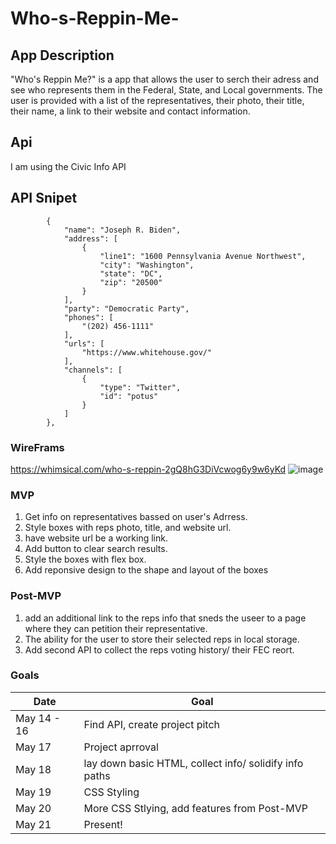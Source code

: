 # Who-s-Reppin-Me-

## App Description 
"Who's Reppin Me?" is a app that allows the user to serch their adress and see who represents them in the Federal, State, and Local governments. The user is provided with a list of the representatives, their photo, their title, their name, a link to their website and contact information. 
## Api 
I am using the Civic Info API 
## API Snipet 
```"officials": [
        {
            "name": "Joseph R. Biden",
            "address": [
                {
                    "line1": "1600 Pennsylvania Avenue Northwest",
                    "city": "Washington",
                    "state": "DC",
                    "zip": "20500"
                }
            ],
            "party": "Democratic Party",
            "phones": [
                "(202) 456-1111"
            ],
            "urls": [
                "https://www.whitehouse.gov/"
            ],
            "channels": [
                {
                    "type": "Twitter",
                    "id": "potus"
                }
            ]
        },
```
### WireFrams
https://whimsical.com/who-s-reppin-2gQ8hG3DiVcwog6y9w6yKd
![image](https://user-images.githubusercontent.com/69879139/118327555-ba33fb00-b4d3-11eb-8a74-dd402ab08045.png)

### MVP
1. Get info on representatives bassed on user's Adrress.
2. Style boxes with reps photo, title, and website url.
3. have website url be a working link. 
4. Add button to clear search results. 
5. Style the boxes with flex box. 
6. Add reponsive design to the shape and layout of the boxes 

### Post-MVP 
1. add an additional link to the reps info that sneds the useer to a page where they can petition their representative. 
2. The ability for the user to store their selected reps in local storage. 
3. Add second API to collect the reps voting history/ their FEC reort. 

### Goals 
Date | Goal | 
--- | --- | 
May 14 - 16  | Find API, create project pitch |
May 17  | Project aprroval | 
May 18  | lay down basic HTML, collect info/ solidify info paths | 
May 19  | CSS Styling | 
May 20  | More CSS Stlying, add features from Post-MVP | 
May 21  | Present! | 






